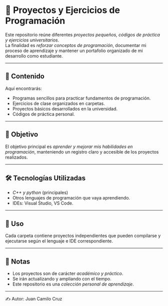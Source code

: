 # 📂 Proyectos y Ejercicios de Programación

Este repositorio reúne diferentes *proyectos pequeños, códigos de práctica y ejercicios universitarios*.  
La finalidad es *reforzar conceptos de programación*, documentar mi proceso de aprendizaje y mantener un portafolio organizado de mi desarrollo como estudiante.

---

## 📌 Contenido

Aquí encontrarás:

- Programas sencillos para practicar fundamentos de programación.  
- Ejercicios de clase organizados en carpetas.  
- Proyectos básicos desarrollados en la universidad.  
- Códigos de práctica personal.  

---

## 🎯 Objetivo

El objetivo principal es *aprender y mejorar mis habilidades en programación*, manteniendo un registro claro y accesible de los proyectos realizados.  

---

## 🛠 Tecnologías Utilizadas

- *C++ y python* (principales)  
- Otros lenguajes de programación que vaya aprendiendo.  
- IDEs: Visual Studio, VS Code.  

---

## 🚀 Uso

Cada carpeta contiene proyectos independientes que pueden compilarse y ejecutarse según el lenguaje e IDE correspondiente.  

---

## 📖 Notas

- Los proyectos son de carácter *académico y práctico*.  
- Se irán actualizando y ampliando con el tiempo.  
- Este repositorio es una *colección personal de aprendizaje*.  

---

✍ Autor: Juan Camilo Cruz